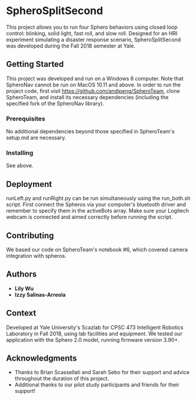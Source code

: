 # SpheroSplitSecond

This project allows you to run four Sphero behaviors using closed loop control: blinking, solid light, fast roll, and slow roll. Designed for an HRI experiment simulating a disaster response scenario, SpheroSplitSecond was developed during the Fall 2018 semester at Yale.

## Getting Started

This project was developed and run on a Windows 8 computer. Note that SpheroNav cannot be run on MacOS 10.11 and above. In order to run the project code, first visit https://github.com/andipeng/SpheroTeam, clone SpheroTeam, and install its necessary dependencies (including the specified fork of the SpheroNav library).

### Prerequisites

No additional dependencies beyond those specified in SpheroTeam's setup.md are necessary.

### Installing

See above.

## Deployment

runLeft.py and runRight.py can be run simultaneously using the run_both.sh script. First connect the Spheros via your computer's bluetooth driver and remember to specify them in the activeBots array. Make sure your Logitech webcam is connected and aimed correctly before running the script.

## Contributing

We based our code on SpheroTeam's notebook #6, which covered camera integration with spheros.

## Authors

* **Lily Wu**
* **Izzy Salinas-Arreola** 

## Context
Developed at Yale University's Scazlab for CPSC 473 Intelligent Robotics Laboratory in Fall 2018, using lab facilities and equipment. We tested our application with the Sphero 2.0 model, running firmware version 3.90+.

## Acknowledgments

* Thanks to Brian Scassellati and Sarah Sebo for their support and advice throughout the duration of this project.
* Additional thanks to our pilot study participants and friends for their support!